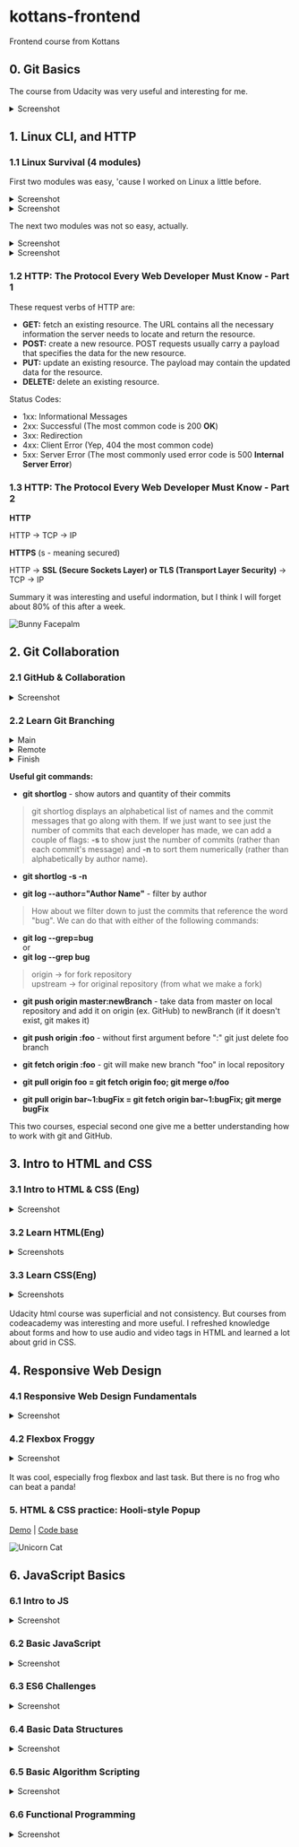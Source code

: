 # kottans-frontend
Frontend course from Kottans

## 0. Git Basics

The course from Udacity was very useful and interesting for me.
<details>
  <summary>Screenshot</summary>
  
  ![image of finished course on Udacity](images/Udacity-git-course.png)
  
</details>

## 1. Linux CLI, and HTTP
### 1.1 Linux Survival (4 modules)

First two modules was easy, 'cause I worked on Linux a little before.
<details>
    <summary>Screenshot</summary>
  
![Linux Susvival Quiz 1](task_linux_cli/quiz_1.png)

</details>
  
<details>
  <summary>Screenshot</summary>
  
![Linux Susvival Quiz 2](task_linux_cli/quiz_2.png)

</details>

The next two modules was not so easy, actually. 


<details>
    <summary>Screenshot</summary>
  
![Linux Susvival Quiz 3](task_linux_cli/quiz_3.png)

</details>
  
<details>
  <summary>Screenshot</summary>
  
![Linux Susvival Quiz 4](task_linux_cli/quiz_4.png)

</details>

### 1.2 HTTP: The Protocol Every Web Developer Must Know - Part 1

These request verbs of HTTP are:

* __GET:__ fetch an existing resource. The URL contains all the necessary information the server needs to locate and return the resource.
* __POST:__ create a new resource. POST requests usually carry a payload that specifies the data for the new resource.
* __PUT:__ update an existing resource. The payload may contain the updated data for the resource.
* __DELETE:__ delete an existing resource.

Status Codes:

* 1xx: Informational Messages
* 2xx: Successful (The most common code is 200 __OK__)
* 3xx: Redirection
* 4xx: Client Error (Yep, 404 the most common code)
* 5xx: Server Error (The most commonly used error code is 500 __Internal Server Error__)


### 1.3 HTTP: The Protocol Every Web Developer Must Know - Part 2

__HTTP__

HTTP -> TCP -> IP

__HTTPS__ (s - meaning secured)

HTTP -> __SSL (Secure Sockets Layer) or TLS (Transport Layer Security)__ -> TCP -> IP


Summary it was interesting and useful indormation, but I think I will forget about 80% of this after a week.
  
![Bunny Facepalm](images/Bunny-Facepalm.png)

## 2. Git Collaboration

### 2.1 GitHub & Collaboration

<details>
    <summary>Screenshot</summary>
  
![GitHub and Collaboration](task_git_collaboration/github_and_collaboration.png)

</details>

### 2.2 Learn Git Branching

<details>
    <summary>Main</summary>
  
![GitHub and Collaboration](task_git_collaboration/main.png)

</details>

<details>
    <summary>Remote</summary>
  
![GitHub and Collaboration](task_git_collaboration/remote.png)

</details>

<details>
    <summary>Finish</summary>
  
![GitHub and Collaboration](task_git_collaboration/finish.png)

</details>

__Useful git commands:__

* __git shortlog__ - show autors and quantity of their commits

 >git shortlog displays an alphabetical list of names and the commit messages that go along with them. If we just want to see just the number of commits that each developer has made, we can add a couple of flags: __-s__ to show just the number of commits (rather than each commit's message) and __-n__ to sort them numerically (rather than alphabetically by author name).

 * __git shortlog -s -n__


* __git log --author="Author Name"__ - filter by author

>How about we filter down to just the commits that reference the word "bug". We can do that with either of the following commands:

 * __git log --grep=bug__ <br>
 or
 * __git log --grep bug__

>origin -> for fork repository <br>
upstream -> for original repository (from what we make a fork)

* __git push origin master:newBranch__ - take data from master on local repository and add it on origin (ex. GitHub) to newBranch (if it doesn't exist, git makes it)

* __git push origin :foo__ - without first argument before ":" git just delete foo branch

* __git fetch origin :foo__ - git will make  new branch "foo" in local repository

* __git pull origin foo = git fetch origin foo; git merge o/foo__

* __git pull origin bar\~1:bugFix = git fetch origin bar\~1:bugFix; git merge bugFix__

This two courses, especial second one give me a better understanding how to work with git and GitHub. 

## 3. Intro to HTML and CSS

### 3.1 Intro to HTML & CSS (Eng)

<details>
    <summary>Screenshot</summary>
  
![GitHub and Collaboration](task_html_css_intro/udacity-html-css.png)

</details>

### 3.2 Learn HTML(Eng)

<details>
    <summary>Screenshots</summary>
  
![GitHub and Collaboration](task_html_css_intro/codeacademy-html-1.png)

![GitHub and Collaboration](task_html_css_intro/codeacademy-html-2.png)

</details>

### 3.3 Learn CSS(Eng)

<details>
    <summary>Screenshots</summary>
  
![GitHub and Collaboration](task_html_css_intro/codeacademy-css-1.png)

![GitHub and Collaboration](task_html_css_intro/codeacademy-css-2.png)

</details>
<br>
Udacity html course was superficial and not consistency. But courses from codeacademy was interesting and more useful. I refreshed knowledge about forms and how to use audio and video tags in HTML and learned a lot about grid in CSS.

## 4. Responsive Web Design

### 4.1 Responsive Web Design Fundamentals

<details>
    <summary>Screenshot</summary>
  
![Responsive Web Design Fundamentals](task_responsive_web_design/udacity-responsive.png)

</details>

### 4.2 Flexbox Froggy

<details>
    <summary>Screenshot</summary>
  
![Responsive Web Design Fundamentals](task_responsive_web_design/flex-box-froggy.png)

</details>
<br>
It was cool, especially frog flexbox and last task. But there is no frog who can beat a panda!

### 5. HTML & CSS practice: Hooli-style Popup

[Demo](https://weremite.github.io/html-css-popup/) | [Code base](https://github.com/WEremite/kottans-frontend/tree/main/task_html_css_popup)

![Unicorn Cat](images/unicorn-cat.jpg)

## 6. JavaScript Basics

### 6.1 Intro to JS

<details>
    <summary>Screenshot</summary>
  
![Udacity Intro to Js](task_js_basics/js-udacity.png)

</details>

### 6.2 Basic JavaScript

<details>
    <summary>Screenshot</summary>
  
![Basic JS](task_js_basics/basic-js-freecodecamp.png)

</details>

### 6.3 ES6 Challenges

<details>
    <summary>Screenshot</summary>
  
![ES6](task_js_basics/es6-freecodecamp.png)

</details>

### 6.4 Basic Data Structures

<details>
    <summary>Screenshot</summary>
  
![Basic Data Structure](task_js_basics/basic-data-structure-freecodecamp.png)

</details>

### 6.5 Basic Algorithm Scripting 

<details>
    <summary>Screenshot</summary>
  
![Basic Algorithm Scripting](task_js_basics/basic-algorithm-scripting-freecodecamp.png)

</details>

### 6.6 Functional Programming

<details>
    <summary>Screenshot</summary>
  
![Functional Programming](task_js_basics/functional-programming-freecodecamp.png)

</details>
